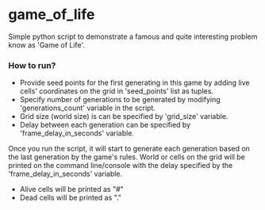 # game_of_life
Simple python script to demonstrate a famous and quite interesting problem know as 'Game of Life'.

### How to run?
- Provide seed points for the first generating in this game by adding live cells' coordinates on the grid in 'seed_points' list as tuples.
- Specify number of generations to be generated by modifying 'generations_count' variable in the script.
- Grid size (world size) is can be specified by 'grid_size' variable.
- Delay between each generation can be specified by 'frame_delay_in_seconds' variable.

Once you run the script, it will start to generate each generation based on the last generation by the game's rules. World or cells on the grid will be printed on the command line/console with the delay specified by the 'frame_delay_in_seconds' variable.
- Alive cells will be printed as "#"
- Dead cells will be printed as "."

